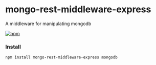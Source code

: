 # mongo-rest-middleware-express
A middleware for manipulating mongodb

[![npm](https://img.shields.io/npm/v/mongo-rest-middleware-express.svg)](https://www.npmjs.com/package/mongo-rest-middleware-express)

### Install
```
npm install mongo-rest-middleware-express mongodb
```
